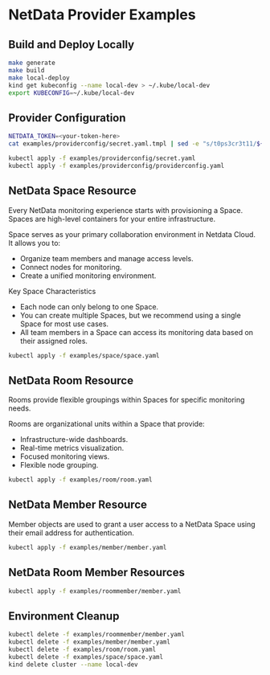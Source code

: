 # NetData Provider Examples

## Build and Deploy Locally

```bash
make generate
make build
make local-deploy
kind get kubeconfig --name local-dev > ~/.kube/local-dev
export KUBECONFIG=~/.kube/local-dev
```

## Provider Configuration

```bash
NETDATA_TOKEN=<your-token-here>
cat examples/providerconfig/secret.yaml.tmpl | sed -e "s/t0ps3cr3t11/${NETDATA_TOKEN}/g" > examples/providerconfig/secret.yaml

kubectl apply -f examples/providerconfig/secret.yaml
kubectl apply -f examples/providerconfig/providerconfig.yaml
```

## NetData Space Resource

Every NetData monitoring experience starts with provisioning a Space.
Spaces are high-level containers for your entire infrastructure.

Space serves as your primary collaboration environment in Netdata Cloud. It allows you to:

- Organize team members and manage access levels.
- Connect nodes for monitoring.
- Create a unified monitoring environment.

Key Space Characteristics

- Each node can only belong to one Space.
- You can create multiple Spaces, but we recommend using a single Space for most use cases.
- All team members in a Space can access its monitoring data based on their assigned roles.

```bash
kubectl apply -f examples/space/space.yaml
```

## NetData Room Resource

Rooms provide flexible groupings within Spaces for specific monitoring needs.

Rooms are organizational units within a Space that provide:

- Infrastructure-wide dashboards.
- Real-time metrics visualization.
- Focused monitoring views.
- Flexible node grouping.

```bash
kubectl apply -f examples/room/room.yaml
```

## NetData Member Resource

Member objects are used to grant a user access to a NetData Space
using their email address for authentication.

```bash
kubectl apply -f examples/member/member.yaml
```

## NetData Room Member Resources

```bash
kubectl apply -f examples/roommember/member.yaml
```

## Environment Cleanup

```bash
kubectl delete -f examples/roommember/member.yaml
kubectl delete -f examples/member/member.yaml
kubectl delete -f examples/room/room.yaml
kubectl delete -f examples/space/space.yaml
kind delete cluster --name local-dev
```